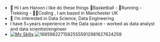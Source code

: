 - 👋 Hi I am Haroon i like  do these things 🏀Basketball - 👟Running - Trekking - 👨‍💻Coding , I am based in Manchester UK
- 👀 I’m interested in Data Science, Data Engineering 
- I have 5+years experience in the Data space - worked as data analyst and data scientist/engineer
- [![My Skills](https://skillicons.dev/icons?i=aws,gcp,azure,react,vue,flutter&perline=3)](https://skillicons.dev)
![16859822715825555912981627624259](https://github.com/harooncloud4/harooncloud4/assets/170242230/22795d74-fb84-4f80-9f9a-da97d516c140)  

<!---
harooncloud4/harooncloud4 is a ✨ special ✨ repository because its `README.md` (this file) appears on your GitHub profile.
You can click the Preview link to take a look at your changes.
--->
